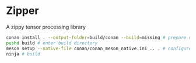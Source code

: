 # Zipper
A zippy tensor processing library

```bash
conan install . --output-folder=build/conan --build=missing # prepare conan
pushd build # enter build directory
meson setup --native-file conan/conan_meson_native.ini .. . # configure meson to use the output of conan
ninja # build
```

